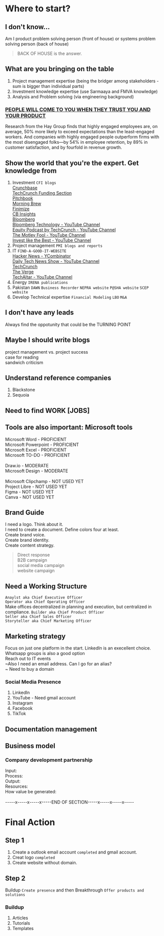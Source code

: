# Where to start?
## I don't know...
Am I product problem solving person (front of house) or systems problem solving person (back of house)
> BACK OF HOUSE is the answer.

## What are you bringing on the table
1. Project management expertise (being the bridger among stakeholders - sum is bigger than individual parts) <br>
2. Investment knowledge expertise (use Sarmaaya and FMVA knowledge) <br>
3. Analysis and Problem solving (via engineering background) <br>
### <ins>PEOPLE WILL COME TO YOU WHEN THEY TRUST YOU AND YOUR PRODUCT</ins>
Research from the Hay Group finds that highly engaged employees are, on average, 50% more likely to exceed expectations than the least-engaged workers. And companies with highly engaged people outperform firms with the most disengaged folks—by 54% in employee retention, by 89% in customer satisfaction, and by fourfold in revenue growth.
## Show the world that you're the expert. Get knowledge from
1. Investment
`CFI blogs` <br>
[Crunchbase](https://www.crunchbase.com) <br>
[TechCrunch Funding Section](https://techcrunch.com/category/startups/) <br>
[Pitchbook](https://pitchbook.com) <br>
[Morning Brew](https://www.morningbrew.com) <br>
[Finimize](https://finimize.com) <br>
[CB Insights](https://www.cbinsights.com) <br>
[Bloomberg](https://www.bloomberg.com) <br>
[Bloomberg Technology - YouTube Channel](https://www.youtube.com/@BloombergTechnology) <br>
[Equity Podcast by TechCrunch - YouTube Channel](https://www.youtube.com/playlist?list=PLHRxVckaE8daX2Uk7hU67IXaruzq2DaRc) <br>
[The Motley Fool - YouTube Channel](https://www.youtube.com/@MotleyFool/featured) <br>
[Invest like the Best - YouTube Channel](https://www.youtube.com/@ILTB_Podcast/featured) <br>
3. Project management
`PMI blogs and reports`
4. IT
`FIND-A-GOOD-IT-WEBSITE` <br>
[Hacker News - YCombinator](https://news.ycombinator.com) <br>
[Daily Tech News Show - YouTube Channel](https://www.youtube.com/@dailytechnewsshow) <br>
[TechCrunch](https://techcrunch.com) <br>
[The Verge](https://www.theverge.com) <br>
[TechAltar - YouTube Channel](https://www.youtube.com/@TechAltar/featured) <br>
6. Energy
`IRENA publications`
7. Pakistan
`DAWN` `Business Recorder` `NEPRA website` `P@SHA website` `SCEP website`
8. Develop Technical expertise
`Financial Modeling` `LBO` `M&A`
## I don't have any leads
Always find the oppotunity that could be the TURNING POINT
## Maybe I should write blogs
project management vs. project success <br>
case for reading <br>
sandwich criticism
## Understand reference companies
1. Blackstone
2. Sequoia
## Need to find WORK [JOBS]
## Tools are also important: Microsoft tools
Microsoft Word - PROFICIENT <br>
Microsoft Powerpoint - PROFICIENT <br>
Microsoft Excel - PROFICIENT <br>
Microsoft TO-DO - PROFICIENT <br>
<br>
Draw.io - MODERATE <br>
Microsoft Design - MODERATE <br>
<br>
Microsoft Clipchamp - NOT USED YET <br>
Project Libre - NOT USED YET <br>
Figma - NOT USED YET <br>
Canva - NOT USED YET <br>
## Brand Guide
I need a logo. Think about it. <br>
I need to create a document. Define colors four at least. <br>
Create brand voice. <br>
Create brand identity. <br>
Create content strategy. <br>
> Direct response <br>
> B2B campaign <br>
> social media campaign <br>
> website campaign <br>
## Need a Working Structure
`Anaylst aka Chief Executive Officer` <br>
`Operator aka Chief Operating Officer` <br>
Make offices decentralized in planning and execution, but centralized in compliance.
`Builder aka Chief Product Officer` <br>
`Seller aka Chief Sales Officer` <br>
`Storyteller aka Chief Marketing Officer` <br>
## Marketing strategy
Focus on just one platform in the start. LinkedIn is an execellent choice. <br>
Whatsapp groups is also a good option <br>
Reach out to IT events <br>
~Also I need an email address. Can I go for an alias? <br>~
Need to buy a domain <br>
### Social Media Presence
1. LinkedIn <br>
2. YouTube - Need gmail account <br>
3. Instagram <br>
4. Facebook <br>
5. TikTok <br>
## Documentation management
## Business model
### Company development partnership
Input: <br>
Process: <br>
Output: <br>
Resources: <br>
How value be generated: <br>
<br>
-----x-----x-----x-----END OF SECTION-----x-----x-----x----- 
# Final Action
## Step 1
1. Create a outlook email account `completed` and gmail account.
2. Creat logo `completed`
3. Create website without domain.
## Step 2
Buildup `Create presence` and then Breakthrough `Offer products and solutions`
### Buildup
1. Articles
2. Tutorials
3. Templates
